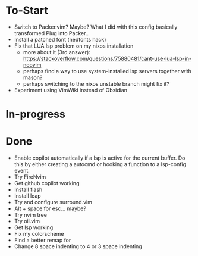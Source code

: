 # To-Start
- Switch to Packer.vim? Maybe? What I did with this config basically transformed Plug into Packer..
- Install a patched font (nedfonts hack)
- Fix that LUA lsp problem on my nixos installation
    - more about it (3rd answer): https://stackoverflow.com/questions/75880481/cant-use-lua-lsp-in-neovim
    - perhaps find a way to use system-installed lsp servers together with mason?
    - perhaps switching to the nixos unstable branch might fix it?
- Experiment using VimWiki instead of Obsidian

# In-progress

# Done
- Enable copilot automatically if a lsp is active for the current buffer. Do this by either creating a autocmd or hooking a function to a lsp-config event.
- Try FireNvim 
- Get github copilot working
- Install flash
- Install leap
- Try and configure surround.vim
- Alt + space for esc... maybe?
- Try nvim tree
- Try oil.vim
- Get lsp working
- Fix my colorscheme
- Find a better remap for <c-w>
- Change 8 space indenting to 4 or 3 space indenting 

